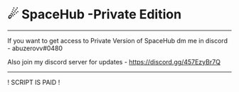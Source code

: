 # ☄ SpaceHub -Private Edition

-------------------------------------------------------------------------------------------

If you want to get access to Private Version of SpaceHub dm me in discord - abuzerovv#0480

Also join my discord server for updates - https://discord.gg/457EzyBr7Q

-------------------------------------------------------------------------------------------

! SCRIPT IS PAID !
